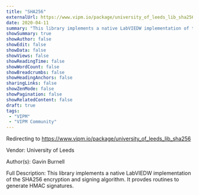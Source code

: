 ```yaml
---
title: "SHA256"
externalUrl: https://www.vipm.io/package/university_of_leeds_lib_sha256
date: 2020-04-11
summary: "This library implements a native LabVIEDW implementation of the SHA256 encryption and signing algorithm."
showSummary: true
showAuthor: false
showEdit: false
showData: false
showViews: false
showReadingTime: false
showWordCount: false
showBreadcrumbs: false
showHeadingAnchors: false
sharingLinks: false
showZenMode: false
showPagination: false
showRelatedContent: false
draft: true
tags:
 - "VIPM"
 - "VIPM Community"
---
```


Redirecting to https://www.vipm.io/package/university_of_leeds_lib_sha256

Vendor: University of Leeds

Author(s): Gavin Burnell
 
Full Description:
This library implements a native LabVIEDW implementation of the SHA256 encryption and signing algorithm. It provdes routines to generate HMAC signatures.